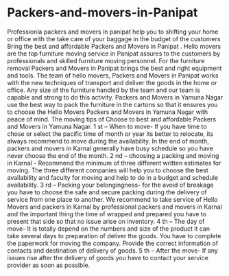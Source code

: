 # Packers-and-movers-in-Panipat
Professionla packers and movers in panipat help you to shifting your home or office with the take care of your baggage in the budget of the customers
Bring the best and affordable Packers and Movers in Panipat .
Hello movers are the top furniture moving service in Panipat  assures to the customers by professionals and skilled furniture moving personnel. For the furniture removal Packers and Movers in Panipat  brings the best and right equipment and tools. The team of hello movers, Packers and Movers in Panipat  works with the new techniques of transport and deliver the goods in the home or office. Any size of the furniture handled by the team and our team is capable and strong to do this activity. Packers and Movers in Yamuna Nagar use the best way to pack the furniture in the cartons so that it ensures you to choose the Hello Movers Packers and Movers in Yamuna Nagar with peace of mind.
The moving tips of Choose to best and affordable Packers and Movers in Yamuna Nagar.
1 st – When to move- If you have time to chose or select the pacific time of month or year its better to relocate, its always recommend to move during the availability. In the end of month, packers and movers in Karnal generally have busy schedule so you have never choose the end of the month.
2 nd – choosing a packing and moving in Karnal - Recommend the minimum of three different written estimates for moving. The three different companies will help you to choose the best availability and faculty for moving and help to do in a budget and schedule availability.
3 rd – Packing your belongingness- for the avoid of breakage you have to choose the safe and secure packing during the delivery of service from one place to another. We recommend to take service of Hello Movers and packers in Karnal by professional packers and movers in Karnal and the important thing the time of wrapped and prepared you have to present that side so that no issue arise on inventory.
4 th – The day of move- It is totally depend on the numbers and size of the product it can take several days to preparation of deliver the goods. You have to complete the paperwork for moving the company. Provide the correct information of contacts and destination of delivery of goods.
5 th – After the move- If any issues rise after the delivery of goods you have to contact your service provider as soon as possible.

